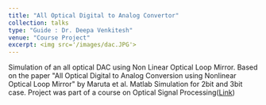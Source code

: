 ```yaml
---
title: "All Optical Digital to Analog Convertor"
collection: talks
type: "Guide : Dr. Deepa Venkitesh"
venue: "Course Project"
excerpt: <img src='/images/dac.JPG'> 
---
```


Simulation of an all optical DAC using Non Linear Optical Loop Mirror. Based on the paper "All Optical Digital to Analog Conversion using Nonlinear Optical Loop Mirror" by Maruta et al. Matlab Simulation for 2bit and 3bit case. Project was part of a course on Optical Signal Processing([Link](https://github.com/anshulbshah/Optical-DAC))
